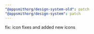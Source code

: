 ```yaml
---
"@appsmithorg/design-system-old": patch
"@appsmithorg/design-system": patch
---
```


fix: icon fixes and added new icons
